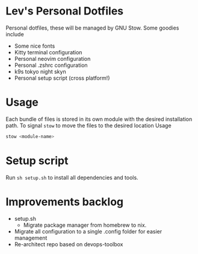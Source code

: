 # Lev's Personal Dotfiles
Personal dotfiles, these will be managed by GNU Stow. Some goodies include

- Some nice fonts 
- Kitty terminal configuration
- Personal neovim configuration
- Personal .zshrc configuration 
- k9s tokyo night skyn
- Personal setup script (cross platform!)

# Usage

Each bundle of files is stored in its own module with the desired installation path.
To signal `stow` to move the files to the desired location Usage

```bash
stow <module-name>
```
# Setup script

Run `sh setup.sh` to install all dependencies and tools.

# Improvements backlog

- setup.sh 
    - Migrate package manager from homebrew to nix.
- Migrate all configuration to a single .config folder for easier management
- Re-architect repo based on devops-toolbox
